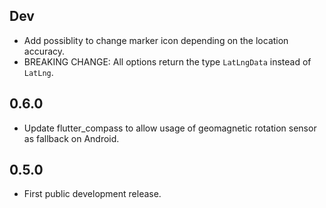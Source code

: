 ## Dev

* Add possiblity to change marker icon depending on the location accuracy.
* BREAKING CHANGE: All options return the type `LatLngData` instead of `LatLng`.

## 0.6.0

* Update flutter_compass to allow usage of geomagnetic rotation sensor as fallback on Android.

## 0.5.0

* First public development release.
